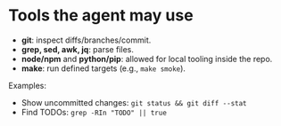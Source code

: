 # Tools the agent may use

- **git**: inspect diffs/branches/commit.
- **grep, sed, awk, jq**: parse files.
- **node/npm** and **python/pip**: allowed for local tooling inside the repo.
- **make**: run defined targets (e.g., `make smoke`).

Examples:
- Show uncommitted changes: `git status && git diff --stat`
- Find TODOs: `grep -RIn "TODO" || true`